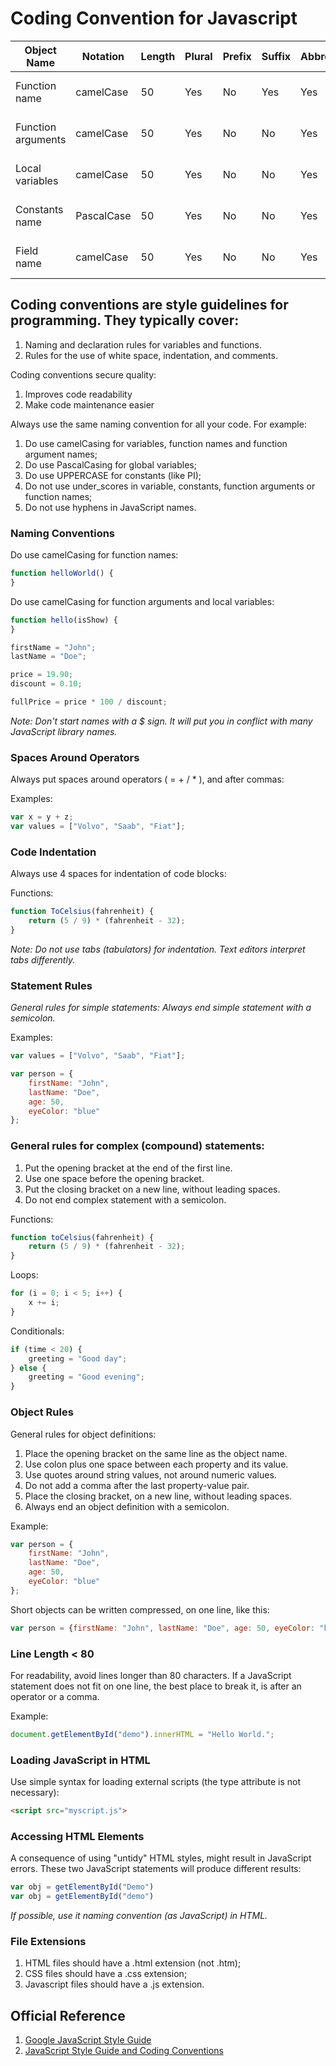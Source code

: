 # Coding Convention for Javascript

| Object Name        | Notation   | Length | Plural | Prefix | Suffix | Abbreviation | Char Mask  | Underscores |
|--------------------|------------|--------|--------|--------|--------|--------------|------------|-------------|
| Function name      | camelCase  | 50     | Yes    | No     | Yes    | Yes          | [A-z][0-9] | No          |
| Function arguments | camelCase  | 50     | Yes    | No     | No     | Yes          | [A-z][0-9] | No          |
| Local variables    | camelCase  | 50     | Yes    | No     | No     | Yes          | [A-z][0-9] | No          |
| Constants name     | PascalCase | 50     | Yes    | No     | No     | Yes          | [A-z][0-9] | No          |
| Field name         | camelCase  | 50     | Yes    | No     | No     | Yes          | [A-z][0-9] | No          |

## Coding conventions are style guidelines for programming. They typically cover:

1. Naming and declaration rules for variables and functions.
1. Rules for the use of white space, indentation, and comments.

Coding conventions secure quality:

1. Improves code readability
1. Make code maintenance easier

Always use the same naming convention for all your code. For example:

1. Do use camelCasing for variables, function names and function argument names;
2. Do use PascalCasing for global variables;
3. Do use UPPERCASE for constants (like PI);
4. Do not use under_scores in variable, constants, function arguments or function names;
5. Do not use hyphens in JavaScript names.

### Naming Conventions

Do use camelCasing for function names:

```javascript
function helloWorld() {
}
```

Do use camelCasing for function arguments and local variables:

```javascript
function hello(isShow) {
}

firstName = "John";
lastName = "Doe";

price = 19.90;
discount = 0.10;

fullPrice = price * 100 / discount;
```

*Note: Don't start names with a $ sign. It will put you in conflict with many JavaScript library names.*

### Spaces Around Operators

Always put spaces around operators ( = + / * ), and after commas:

Examples:

```javascript
var x = y + z;
var values = ["Volvo", "Saab", "Fiat"];
```

### Code Indentation

Always use 4 spaces for indentation of code blocks:

Functions:

```javascript
function ToCelsius(fahrenheit) {
    return (5 / 9) * (fahrenheit - 32);
}
```

*Note: Do not use tabs (tabulators) for indentation. Text editors interpret tabs differently.*

### Statement Rules

*General rules for simple statements: Always end simple statement with a semicolon.*

Examples:

```javascript	
var values = ["Volvo", "Saab", "Fiat"];

var person = {
    firstName: "John",
    lastName: "Doe",
    age: 50,
    eyeColor: "blue"
};
```

### General rules for complex (compound) statements:

1. Put the opening bracket at the end of the first line.
2. Use one space before the opening bracket.
3. Put the closing bracket on a new line, without leading spaces.
4. Do not end complex statement with a semicolon.

Functions:

```javascript
function toCelsius(fahrenheit) {
    return (5 / 9) * (fahrenheit - 32);
}
```

Loops:

```javascript
for (i = 0; i < 5; i++) {
    x += i;
}
```

Conditionals:

```javascript
if (time < 20) {
    greeting = "Good day";
} else {
    greeting = "Good evening";
}
```

### Object Rules

General rules for object definitions:

1. Place the opening bracket on the same line as the object name.
2. Use colon plus one space between each property and its value.
3. Use quotes around string values, not around numeric values.
4. Do not add a comma after the last property-value pair.
5. Place the closing bracket, on a new line, without leading spaces.
6. Always end an object definition with a semicolon.

Example:

```javascript
var person = {
    firstName: "John",
    lastName: "Doe",
    age: 50,
    eyeColor: "blue"
};
```

Short objects can be written compressed, on one line, like this:

```javascript
var person = {firstName: "John", lastName: "Doe", age: 50, eyeColor: "blue"};
```

### Line Length < 80

For readability, avoid lines longer than 80 characters. If a JavaScript statement does not fit on one line, the best
place to break it, is after an operator or a comma.

Example:

```javascript
document.getElementById("demo").innerHTML = "Hello World.";
```

### Loading JavaScript in HTML

Use simple syntax for loading external scripts (the type attribute is not necessary):

```html	
<script src="myscript.js">
```

### Accessing HTML Elements

A consequence of using "untidy" HTML styles, might result in JavaScript errors. These two JavaScript statements will
produce different results:

```javascript
var obj = getElementById("Demo")
var obj = getElementById("demo")
```

*If possible, use it naming convention (as JavaScript) in HTML.*

### File Extensions

1. HTML files should have a .html extension (not .htm);
2. CSS files should have a .css extension;
3. Javascript files should have a .js extension.

## Official Reference

1. [Google JavaScript Style Guide](https://google.github.io/styleguide/jsguide.html#introduction)
2. [JavaScript Style Guide and Coding Conventions](http://www.w3schools.com/js/js_conventions.asp) 
